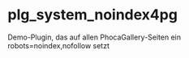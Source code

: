 # plg_system_noindex4pg
Demo-Plugin, das auf allen PhocaGallery-Seiten ein robots=noindex,nofollow setzt
